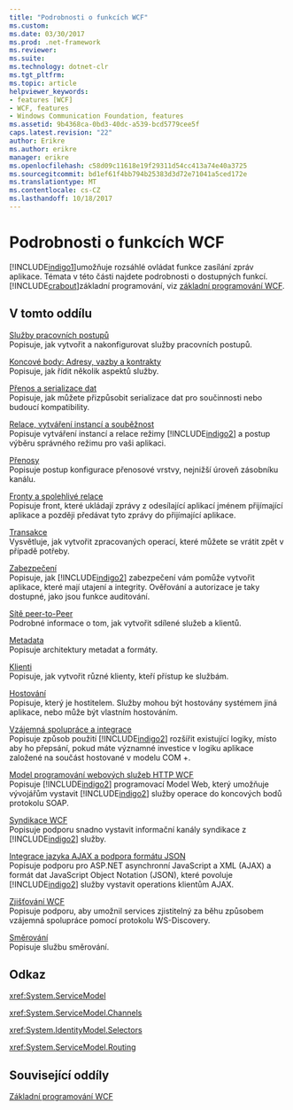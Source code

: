 ```yaml
---
title: "Podrobnosti o funkcích WCF"
ms.custom: 
ms.date: 03/30/2017
ms.prod: .net-framework
ms.reviewer: 
ms.suite: 
ms.technology: dotnet-clr
ms.tgt_pltfrm: 
ms.topic: article
helpviewer_keywords:
- features [WCF]
- WCF, features
- Windows Communication Foundation, features
ms.assetid: 9b4368ca-0bd3-40dc-a539-bcd5779cee5f
caps.latest.revision: "22"
author: Erikre
ms.author: erikre
manager: erikre
ms.openlocfilehash: c58d09c11618e19f29311d54cc413a74e40a3725
ms.sourcegitcommit: bd1ef61f4bb794b25383d3d72e71041a5ced172e
ms.translationtype: MT
ms.contentlocale: cs-CZ
ms.lasthandoff: 10/18/2017
---
```

# <a name="wcf-feature-details"></a>Podrobnosti o funkcích WCF
[!INCLUDE[indigo1](../../../../includes/indigo1-md.md)]umožňuje rozsáhlé ovládat funkce zasílání zpráv aplikace. Témata v této části najdete podrobnosti o dostupných funkcí. [!INCLUDE[crabout](../../../../includes/crabout-md.md)]základní programování, viz [základní programování WCF](../../../../docs/framework/wcf/basic-wcf-programming.md).  
  
## <a name="in-this-section"></a>V tomto oddílu  
 [Služby pracovních postupů](../../../../docs/framework/wcf/feature-details/workflow-services.md)  
 Popisuje, jak vytvořit a nakonfigurovat služby pracovních postupů.  
  
 [Koncové body: Adresy, vazby a kontrakty](../../../../docs/framework/wcf/feature-details/endpoints-addresses-bindings-and-contracts.md)  
 Popisuje, jak řídit několik aspektů služby.  
  
 [Přenos a serializace dat](../../../../docs/framework/wcf/feature-details/data-transfer-and-serialization.md)  
 Popisuje, jak můžete přizpůsobit serializace dat pro součinnosti nebo budoucí kompatibility.  
  
 [Relace, vytváření instancí a souběžnost](../../../../docs/framework/wcf/feature-details/sessions-instancing-and-concurrency.md)  
 Popisuje vytváření instancí a relace režimy [!INCLUDE[indigo2](../../../../includes/indigo2-md.md)] a postup výběru správného režimu pro vaši aplikaci.  
  
 [Přenosy](../../../../docs/framework/wcf/feature-details/transports.md)  
 Popisuje postup konfigurace přenosové vrstvy, nejnižší úroveň zásobníku kanálu.  
  
 [Fronty a spolehlivé relace](../../../../docs/framework/wcf/feature-details/queues-and-reliable-sessions.md)  
 Popisuje front, které ukládají zprávy z odesílající aplikací jménem přijímající aplikace a později předávat tyto zprávy do přijímající aplikace.  
  
 [Transakce](../../../../docs/framework/wcf/feature-details/transactions-in-wcf.md)  
 Vysvětluje, jak vytvořit zpracovaných operací, které můžete se vrátit zpět v případě potřeby.  
  
 [Zabezpečení](../../../../docs/framework/wcf/feature-details/security.md)  
 Popisuje, jak [!INCLUDE[indigo2](../../../../includes/indigo2-md.md)] zabezpečení vám pomůže vytvořit aplikace, které mají utajení a integrity. Ověřování a autorizace je taky dostupné, jako jsou funkce auditování.  
  
 [Sítě peer-to-Peer](../../../../docs/framework/wcf/feature-details/peer-to-peer-networking.md)  
 Podrobné informace o tom, jak vytvořit sdílené služeb a klientů.  
  
 [Metadata](../../../../docs/framework/wcf/feature-details/metadata.md)  
 Popisuje architektury metadat a formáty.  
  
 [Klienti](../../../../docs/framework/wcf/feature-details/clients.md)  
 Popisuje, jak vytvořit různé klienty, kteří přístup ke službám.  
  
 [Hostování](../../../../docs/framework/wcf/feature-details/hosting.md)  
 Popisuje, který je hostitelem. Služby mohou být hostovány systémem jiná aplikace, nebo může být vlastním hostováním.  
  
 [Vzájemná spolupráce a integrace](../../../../docs/framework/wcf/feature-details/interoperability-and-integration.md)  
 Popisuje způsob použití [!INCLUDE[indigo2](../../../../includes/indigo2-md.md)] rozšířit existující logiky, místo aby ho přepsání, pokud máte významné investice v logiku aplikace založené na součást hostované v modelu COM +.  
  
 [Model programování webových služeb HTTP WCF](../../../../docs/framework/wcf/feature-details/wcf-web-http-programming-model.md)  
 Popisuje [!INCLUDE[indigo2](../../../../includes/indigo2-md.md)] programovací Model Web, který umožňuje vývojářům vystavit [!INCLUDE[indigo2](../../../../includes/indigo2-md.md)] služby operace do koncových bodů protokolu SOAP.  
  
 [Syndikace WCF](../../../../docs/framework/wcf/feature-details/wcf-syndication.md)  
 Popisuje podporu snadno vystavit informační kanály syndikace z [!INCLUDE[indigo2](../../../../includes/indigo2-md.md)] služby.  
  
 [Integrace jazyka AJAX a podpora formátu JSON](../../../../docs/framework/wcf/feature-details/ajax-integration-and-json-support.md)  
 Popisuje podporu pro ASP.NET asynchronní JavaScript a XML (AJAX) a formát dat JavaScript Object Notation (JSON), které povoluje [!INCLUDE[indigo2](../../../../includes/indigo2-md.md)] služby vystavit operations klientům AJAX.  
  
 [Zjišťování WCF](../../../../docs/framework/wcf/feature-details/wcf-discovery.md)  
 Popisuje podporu, aby umožnil services zjistitelný za běhu způsobem vzájemná spolupráce pomocí protokolu WS-Discovery.  
  
 [Směrování](../../../../docs/framework/wcf/feature-details/routing.md)  
 Popisuje službu směrování.  
  
## <a name="reference"></a>Odkaz  
 <xref:System.ServiceModel>  
  
 <xref:System.ServiceModel.Channels>  
  
 <xref:System.IdentityModel.Selectors>  
  
 <xref:System.ServiceModel.Routing>  
  
## <a name="related-sections"></a>Související oddíly  
 [Základní programování WCF](../../../../docs/framework/wcf/basic-wcf-programming.md)
